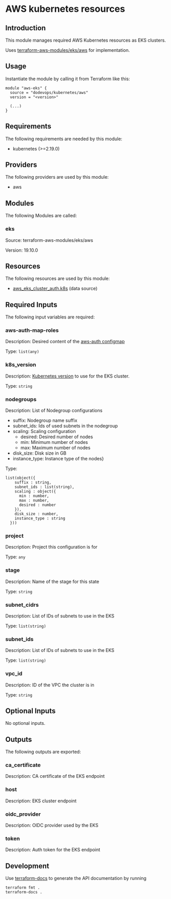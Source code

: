 # AWS kubernetes resources

## Introduction

This module manages required AWS Kubernetes resources as EKS clusters.

Uses [terraform-aws-modules/eks/aws](https://registry.terraform.io/modules/terraform-aws-modules/eks/aws) for implementation.

## Usage

Instantiate the module by calling it from Terraform like this:

```hcl
module "aws-eks" {
  source = "dodevops/kubernetes/aws"
  version = "<version>"
  
  (...)
}
```

<!-- BEGIN_TF_DOCS -->
## Requirements

The following requirements are needed by this module:

- kubernetes (>=2.19.0)

## Providers

The following providers are used by this module:

- aws

## Modules

The following Modules are called:

### eks

Source: terraform-aws-modules/eks/aws

Version: 19.10.0

## Resources

The following resources are used by this module:

- [aws_eks_cluster_auth.k8s](https://registry.terraform.io/providers/hashicorp/aws/latest/docs/data-sources/eks_cluster_auth) (data source)

## Required Inputs

The following input variables are required:

### aws-auth-map-roles

Description: Desired content of the [aws-auth configmap](https://docs.aws.amazon.com/eks/latest/userguide/add-user-role.html)

Type: `list(any)`

### k8s\_version

Description: [Kubernetes version](https://docs.aws.amazon.com/eks/latest/userguide/kubernetes-versions.html) to use for the EKS cluster.

Type: `string`

### nodegroups

Description: List of Nodegroup configurations

* suffix: Nodegroup name suffix
* subnet\_ids: Ids of used subnets in the nodegroup
* scaling: Scaling configuration
  * desired: Desired number of nodes
  * min: Minimum number of nodes
  * max: Maximum number of nodes
* disk\_size: Disk size in GB
* instance\_type: Instance type of the nodes}

Type:

```hcl
list(object({
    suffix : string,
    subnet_ids : list(string),
    scaling : object({
      min : number,
      max : number,
      desired : number
    }),
    disk_size : number,
    instance_type : string
  }))
```

### project

Description: Project this configuration is for

Type: `any`

### stage

Description: Name of the stage for this state

Type: `string`

### subnet\_cidrs

Description: List of IDs of subnets to use in the EKS

Type: `list(string)`

### subnet\_ids

Description: List of IDs of subnets to use in the EKS

Type: `list(string)`

### vpc\_id

Description: ID of the VPC the cluster is in

Type: `string`

## Optional Inputs

No optional inputs.

## Outputs

The following outputs are exported:

### ca\_certificate

Description: CA certificate of the EKS endpoint

### host

Description: EKS cluster endpoint

### oidc\_provider

Description: OIDC provider used by the EKS

### token

Description: Auth token for the EKS endpoint
<!-- END_TF_DOCS -->

## Development

Use [terraform-docs](https://terraform-docs.io/) to generate the API documentation by running

    terraform fmt .
    terraform-docs .
